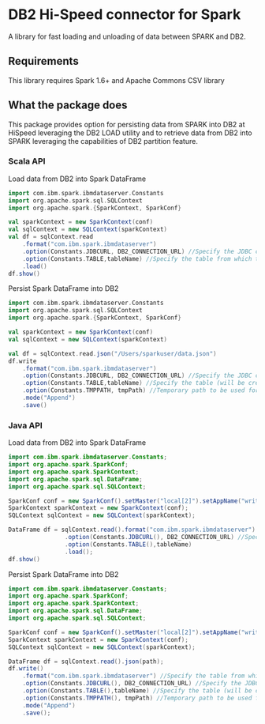 # DB2 Hi-Speed connector for Spark

A library for fast loading and unloading of data between SPARK and DB2.

## Requirements

This library requires Spark 1.6+ and Apache Commons CSV library

## What the package does
This package provides option for persisting data from SPARK into DB2 at HiSpeed leveraging the DB2 LOAD utility and to retrieve data from DB2 into SPARK leveraging the capabilities of DB2 partition feature.

### Scala API

Load data from DB2 into Spark DataFrame
```scala
import com.ibm.spark.ibmdataserver.Constants
import org.apache.spark.sql.SQLContext
import org.apache.spark.{SparkContext, SparkConf}

val sparkContext = new SparkContext(conf)
val sqlContext = new SQLContext(sparkContext)
val df = sqlContext.read
    .format("com.ibm.spark.ibmdataserver")
    .option(Constants.JDBCURL, DB2_CONNECTION_URL) //Specify the JDBC connection URL
    .option(Constants.TABLE,tableName) //Specify the table from which to read
    .load()
df.show()
```

Persist Spark DataFrame into DB2
```scala
import com.ibm.spark.ibmdataserver.Constants
import org.apache.spark.sql.SQLContext
import org.apache.spark.{SparkContext, SparkConf}

val sparkContext = new SparkContext(conf)
val sqlContext = new SQLContext(sparkContext)

val df = sqlContext.read.json("/Users/sparkuser/data.json")
df.write
    .format("com.ibm.spark.ibmdataserver")
    .option(Constants.JDBCURL, DB2_CONNECTION_URL) //Specify the JDBC connection URL
    .option(Constants.TABLE,tableName) //Specify the table (will be created if not present) to which data is to be written
    .option(Constants.TMPPATH, tmpPath) //Temporary path to be used for generating intermediate files during processing [System tmp path will be used by default]
    .mode("Append")
    .save()
```

### Java API

Load data from DB2 into Spark DataFrame
```java
import com.ibm.spark.ibmdataserver.Constants;
import org.apache.spark.SparkConf;
import org.apache.spark.SparkContext;
import org.apache.spark.sql.DataFrame;
import org.apache.spark.sql.SQLContext;

SparkConf conf = new SparkConf().setMaster("local[2]").setAppName("write test");
SparkContext sparkContext = new SparkContext(conf);
SQLContext sqlContext = new SQLContext(sparkContext);

DataFrame df = sqlContext.read().format("com.ibm.spark.ibmdataserver")
                .option(Constants.JDBCURL(), DB2_CONNECTION_URL) //Specify the JDBC connection URL
                .option(Constants.TABLE(),tableName)
                .load();
df.show()
```

Persist Spark DataFrame into DB2
```java
import com.ibm.spark.ibmdataserver.Constants;
import org.apache.spark.SparkConf;
import org.apache.spark.SparkContext;
import org.apache.spark.sql.DataFrame;
import org.apache.spark.sql.SQLContext;

SparkConf conf = new SparkConf().setMaster("local[2]").setAppName("write test");
SparkContext sparkContext = new SparkContext(conf);
SQLContext sqlContext = new SQLContext(sparkContext);

DataFrame df = sqlContext.read().json(path);
df.write()
    .format("com.ibm.spark.ibmdataserver") //Specify the table from which to read
    .option(Constants.JDBCURL(), DB2_CONNECTION_URL) //Specify the JDBC connection URL
    .option(Constants.TABLE(),tableName) //Specify the table (will be created if not present) to which data is to be written
    .option(Constants.TMPPATH(), tmpPath) //Temporary path to be used for generating intermediate files during processing [System tmp path will be used by default]
    .mode("Append")
    .save();
```